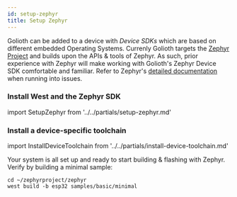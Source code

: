 ```yaml
---
id: setup-zephyr
title: Setup Zephyr
---
```


Golioth can be added to a device with _Device SDKs_ which are based on different embedded Operating Systems. Currenly Golioth targets the [Zephyr Project](https://www.zephyrproject.org/) and builds upon the APIs & tools of Zephyr. As such, prior experience with Zephyr will make working with Golioth's Zephyr Device SDK comfortable and familiar. Refer to Zephyr's [detailed documentation](https://docs.zephyrproject.org/) when running into issues.

### Install West and the Zephyr SDK

import SetupZephyr from '../../partials/setup-zephyr.md'

<SetupZephyr/>

### Install a device-specific toolchain

import InstallDeviceToolchain from '../../partials/install-device-toolchain.md'

<InstallDeviceToolchain />

Your system is all set up and ready to start building & flashing with Zephyr. Verify by building a minimal sample:

```
cd ~/zephyrproject/zephyr
west build -b esp32 samples/basic/minimal
```